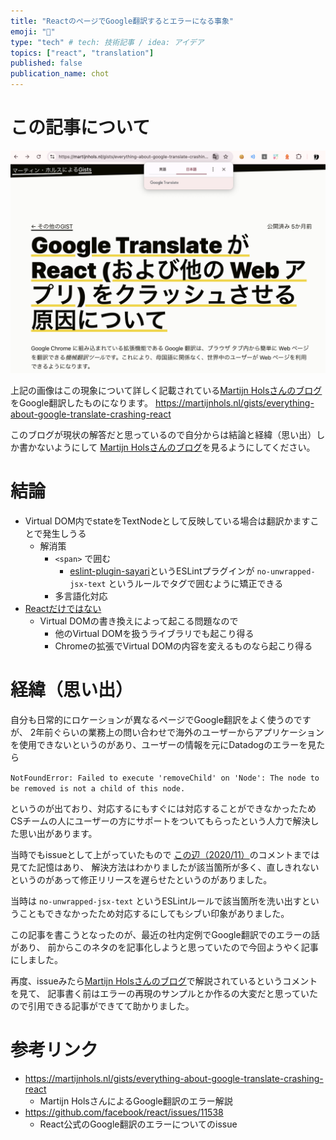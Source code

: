 ```yaml
---
title: "ReactのページでGoogle翻訳するとエラーになる事象"
emoji: "📑"
type: "tech" # tech: 技術記事 / idea: アイデア
topics: ["react", "translation"]
published: false
publication_name: chot
---
```


# この記事について

![google_translation](/images/google_translate_crashing_react/google_translation.png)

上記の画像はこの現象について詳しく記載されている[Martijn Holsさんのブログ](https://martijnhols.nl/gists/everything-about-google-translate-crashing-react)をGoogle翻訳したものになります。
https://martijnhols.nl/gists/everything-about-google-translate-crashing-react

このブログが現状の解答だと思っているので自分からは結論と経緯（思い出）しか書かないようにして
[Martijn Holsさんのブログ](https://martijnhols.nl/gists/everything-about-google-translate-crashing-react)を見るようにしてください。

# 結論

- Virtual DOM内でstateをTextNodeとして反映している場合は翻訳かますことで発生しうる
  - 解消策
    - `<span>` で囲む
      - [eslint-plugin-sayari](https://github.com/sayari-analytics/eslint-plugin-sayari)というESLintプラグインが `no-unwrapped-jsx-text` というルールでタグで囲むように矯正できる
    - 多言語化対応
- [Reactだけではない](https://martijnhols.nl/gists/everything-about-google-translate-crashing-react#not-just-react)
  - Virtual DOMの書き換えによって起こる問題なので
    - 他のVirtual DOMを扱うライブラリでも起こり得る
    - Chromeの拡張でVirtual DOMの内容を変えるものなら起こり得る

# 経緯（思い出）

自分も日常的にロケーションが異なるページでGoogle翻訳をよく使うのですが、
2年前ぐらいの業務上の問い合わせで海外のユーザーからアプリケーションを使用できないというのがあり、ユーザーの情報を元にDatadogのエラーを見たら

`NotFoundError: Failed to execute 'removeChild' on 'Node': The node to be removed is not a child of this node.`

というのが出ており、対応するにもすぐには対応することができなかったためCSチームの人にユーザーの方にサポートをついてもらったという人力で解決した思い出があります。

当時でもissueとして上がっていたもので [この辺（2020/11）](https://github.com/facebook/react/issues/11538#issuecomment-729716654)のコメントまでは見てた記憶はあり、
解決方法はわかりましたが該当箇所が多く、直しきれないというのがあって修正リリースを遅らせたというのがありました。

当時は `no-unwrapped-jsx-text` というESLintルールで該当箇所を洗い出すということもできなかったため対応するにしてもシブい印象がありました。

この記事を書こうとなったのが、最近の社内定例でGoogle翻訳でのエラーの話があり、
前からこのネタのを記事化しようと思っていたので今回ようやく記事にしました。

再度、issueみたら[Martijn Holsさんのブログ](https://martijnhols.nl/gists/everything-about-google-translate-crashing-react)で解説されているというコメントを見て、
記事書く前はエラーの再現のサンプルとか作るの大変だと思っていたので引用できる記事ができてて助かりました。

# 参考リンク

- https://martijnhols.nl/gists/everything-about-google-translate-crashing-react
  - Martijn HolsさんによるGoogle翻訳のエラー解説
- https://github.com/facebook/react/issues/11538
  - React公式のGoogle翻訳のエラーについてのissue
